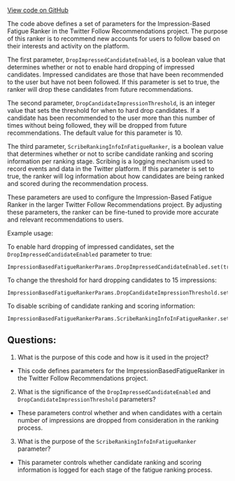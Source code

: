[View code on GitHub](https://github.com/misbahsy/the-algorithm/follow-recommendations-service/common/src/main/scala/com/twitter/follow_recommendations/common/rankers/fatigue_ranker/ImpressionBasedFatigueRankerParams.scala)

The code above defines a set of parameters for the Impression-Based Fatigue Ranker in the Twitter Follow Recommendations project. The purpose of this ranker is to recommend new accounts for users to follow based on their interests and activity on the platform. 

The first parameter, `DropImpressedCandidateEnabled`, is a boolean value that determines whether or not to enable hard dropping of impressed candidates. Impressed candidates are those that have been recommended to the user but have not been followed. If this parameter is set to true, the ranker will drop these candidates from future recommendations. 

The second parameter, `DropCandidateImpressionThreshold`, is an integer value that sets the threshold for when to hard drop candidates. If a candidate has been recommended to the user more than this number of times without being followed, they will be dropped from future recommendations. The default value for this parameter is 10. 

The third parameter, `ScribeRankingInfoInFatigueRanker`, is a boolean value that determines whether or not to scribe candidate ranking and scoring information per ranking stage. Scribing is a logging mechanism used to record events and data in the Twitter platform. If this parameter is set to true, the ranker will log information about how candidates are being ranked and scored during the recommendation process. 

These parameters are used to configure the Impression-Based Fatigue Ranker in the larger Twitter Follow Recommendations project. By adjusting these parameters, the ranker can be fine-tuned to provide more accurate and relevant recommendations to users. 

Example usage:

To enable hard dropping of impressed candidates, set the `DropImpressedCandidateEnabled` parameter to true:

```
ImpressionBasedFatigueRankerParams.DropImpressedCandidateEnabled.set(true)
```

To change the threshold for hard dropping candidates to 15 impressions:

```
ImpressionBasedFatigueRankerParams.DropCandidateImpressionThreshold.set(15)
```

To disable scribing of candidate ranking and scoring information:

```
ImpressionBasedFatigueRankerParams.ScribeRankingInfoInFatigueRanker.set(false)
```
## Questions: 
 1. What is the purpose of this code and how is it used in the project?
- This code defines parameters for the ImpressionBasedFatigueRanker in the Twitter Follow Recommendations project.
2. What is the significance of the `DropImpressedCandidateEnabled` and `DropCandidateImpressionThreshold` parameters?
- These parameters control whether and when candidates with a certain number of impressions are dropped from consideration in the ranking process.
3. What is the purpose of the `ScribeRankingInfoInFatigueRanker` parameter?
- This parameter controls whether candidate ranking and scoring information is logged for each stage of the fatigue ranking process.